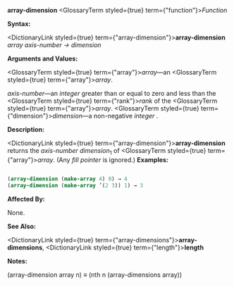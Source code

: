**array-dimension** <GlossaryTerm styled={true} term={"function"}><i>Function</i></GlossaryTerm> 



**Syntax:** 



<DictionaryLink styled={true} term={"array-dimension"}><b>array-dimension</b></DictionaryLink> *array axis-number → dimension* 



**Arguments and Values:** 



<GlossaryTerm styled={true} term={"array"}><i>array</i></GlossaryTerm>—an <GlossaryTerm styled={true} term={"array"}><i>array</i></GlossaryTerm>. 



*axis-number*—an *integer* greater than or equal to zero and less than the <GlossaryTerm styled={true} term={"rank"}><i>rank</i></GlossaryTerm> of the <GlossaryTerm styled={true} term={"array"}><i>array</i></GlossaryTerm>. <GlossaryTerm styled={true} term={"dimension"}><i>dimension</i></GlossaryTerm>—a non-negative *integer* . 



**Description:** 



<DictionaryLink styled={true} term={"array-dimension"}><b>array-dimension</b></DictionaryLink> returns the *axis-number dimension*<sub>1</sub> of <GlossaryTerm styled={true} term={"array"}><i>array</i></GlossaryTerm>. (Any *fill pointer* is ignored.) **Examples:**
```lisp

(array-dimension (make-array 4) 0) → 4 
(array-dimension (make-array ’(2 3)) 1) → 3 

```
**Affected By:** 



None. 



**See Also:** 



<DictionaryLink styled={true} term={"array-dimensions"}><b>array-dimensions</b></DictionaryLink>, <DictionaryLink styled={true} term={"length"}><b>length</b></DictionaryLink> 



**Notes:** 



(array-dimension array n) *≡* (nth n (array-dimensions array)) 







 



 



